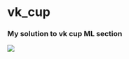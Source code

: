 # vk_cup
### My solution to vk cup ML section
![](https://sun5-4.userapi.com/sPhWE4DX6rac6r70_Z7zIr6EVjA1OxFfb7xDoA/ZhQyJ3stVg8.jpg)
